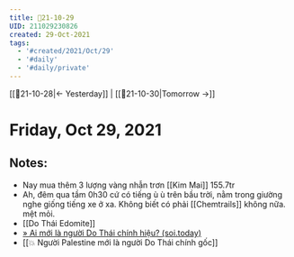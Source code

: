 ```yaml
---
title: 📝21-10-29
UID: 211029230826
created: 29-Oct-2021
tags:
  - '#created/2021/Oct/29'
  - '#daily'
  - '#daily/private'
---
```

[[📝21-10-28|<- Yesterday]] | [[📝21-10-30|Tomorrow ->]]
# Friday, Oct 29, 2021

## Notes:

- Nay mua thêm 3 lượng vàng nhẫn trơn [[Kim Mai]] 155.7tr
- Ah, đêm qua tầm 0h30 cứ có tiếng ù ù trên bầu trời, nằm trong giường nghe giống tiếng xe ở xa. Không biết có phải [[Chemtrails]] không nữa. mệt mỏi.
- [[Do Thái Edomite]]
- [» Ai mới là người Do Thái chính hiệu? (soi.today)](http://soi.today/?p=130570)
- [[💥 Người Palestine mới là người Do Thái chính gốc]]
